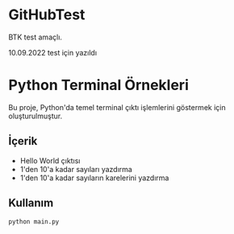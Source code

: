 # GitHubTest
BTK test amaçlı.

10.09.2022 test için yazıldı



# Python Terminal Örnekleri

Bu proje, Python'da temel terminal çıktı işlemlerini göstermek için oluşturulmuştur.

## İçerik

- Hello World çıktısı
- 1'den 10'a kadar sayıları yazdırma
- 1'den 10'a kadar sayıların karelerini yazdırma

## Kullanım

```python
python main.py
```
